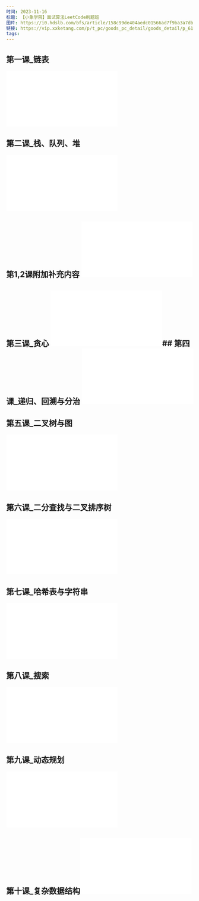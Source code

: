 ```yaml
---
时间: 2023-11-16
标题: 【小象学院】面试算法LeetCode刷题班
图片: https://i0.hdslb.com/bfs/article/158c99de404aedc01566ad7f9ba3a7db179257483.jpg@1256w_366h_!web-article-pic.avif
链接: https://vip.xxketang.com/p/t_pc/goods_pc_detail/goods_detail/p_61978a09e4b0c005c9921804
tags:
---
```

## 第一课_链表  
![](第一课_链表%201.pdf)

## 第二课_栈、队列、堆  
![](第二课_栈、队列、堆%201.pdf)

## 第1,2课附加补充内容  ![](第1,2课附加补充内容%201.pdf)
## 第三课_贪心  ![](第三课_贪心算法%202.pdf)## 第四课_递归、回溯与分治  ![](第四课_递归、回溯与分治%201.pdf)

## 第五课_二叉树与图  
![](第五课_二叉树与图%201.pdf)

## 第六课_二分查找与二叉排序树  
![](第六课_二分查找与二叉查找树%201.pdf)

## 第七课_哈希表与字符串  
![](第七课_哈希表与字符串%201.pdf)

## 第八课_搜索  
![](第八课_搜索%201.pdf)

## 第九课_动态规划  
![](第九课_动态规划%201.pdf)

## 第十课_复杂数据结构![](第十课_高级数据结构%201.pdf)